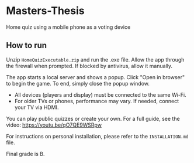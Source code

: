 # Masters-Thesis
Home quiz using a mobile phone as a voting device<br />

## How to run
Unzip `HomeQuizExecutable.zip` and run the .exe file. Allow the app through the firewall when prompted. If blocked by antivirus, allow it manually.

The app starts a local server and shows a popup. Click "Open in browser" to begin the game. To end, simply close the popup window.

- All devices (players and display) must be connected to the same Wi-Fi.
- For older TVs or phones, performance may vary. If needed, connect your TV via HDMI.

You can play public quizzes or create your own. For a full guide, see the video: https://youtu.be/qO7QE9WSRpw

For instructions on personal installation, please refer to the `INSTALLATION.md` file.<br />

Final grade is B.